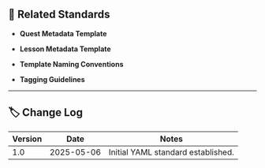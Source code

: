 ## 🔗 Related Standards

- **Quest Metadata Template**
    
- **Lesson Metadata Template**
    
- **Template Naming Conventions**
    
- **Tagging Guidelines**


    

---

## 🏷 Change Log

| Version | Date       | Notes                              |
| ------- | ---------- | ---------------------------------- |
| 1.0     | 2025-05-06 | Initial YAML standard established. |